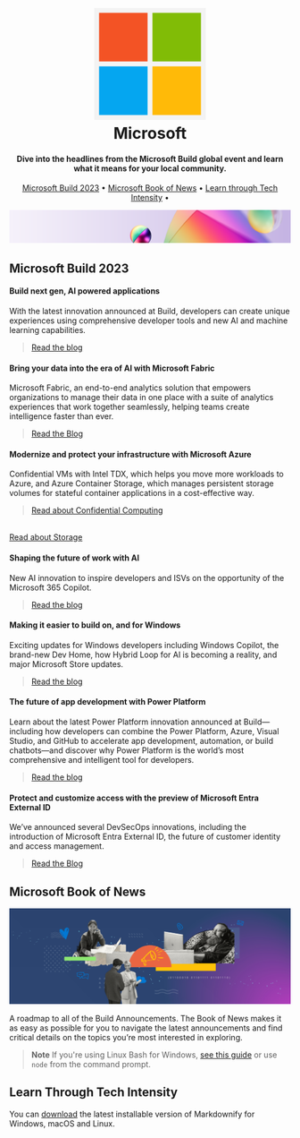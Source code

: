 <h1 align="center">
  <br>
  <img src="https://github.com/msusdev/Build-Spotlights-2023/blob/main/Microsoft_logo.svg.png" alt="Microsofty" width="200">
  <br>
  Microsoft
  <br>
</h1>

<h4 align="center">Dive into the headlines from the Microsoft Build global event and learn what it means for your local community.</h4>

<p align="center">
  <a href="#key-features">Microsoft Build 2023</a> •
  <a href="#how-to-use">Microsoft Book of News</a> •
  <a href="#download">Learn through Tech Intensity</a> •
</p>

![banner](https://github.com/msusdev/Build-Spotlights-2023/blob/main/Banner.png)

## Microsoft Build 2023 ##

<h4>
  Build next gen, AI powered applications
</h4>
<p>
  With the latest innovation announced at Build, developers can create unique experiences using comprehensive developer tools and new AI and machine learning capabilities. 
</p>
<blockquote> 
<a href="https://azure.microsoft.com/en-us/blog/build-next-generation-ai-powered-applications-on-microsoft-azure/">Read the blog</a>
</blockquote>

<h4> 
  Bring your data into the era of AI with Microsoft Fabric
</h4>
<p>
  Microsoft Fabric, an end-to-end analytics solution that empowers organizations to manage their data in one place with a suite of analytics experiences that work together seamlessly, helping teams create intelligence faster than ever. 
</p>
<blockquote>
<a href="https://azure.microsoft.com/en-us/blog/introducing-microsoft-fabric-data-analytics-for-the-era-of-ai/">Read the Blog</a>
</blockquote>

<h4>
  Modernize and protect your infrastructure with Microsoft Azure
</h4>
<p>
  Confidential VMs with Intel TDX, which helps you move more workloads to Azure, and Azure Container Storage, which manages persistent storage volumes for stateful
  container applications in a cost-effective way.
</p>
<blockquote>
<a href="https://techcommunity.microsoft.com/t5/azure-confidential-computing/new-product-and-partner-announcements-in-azure-confidential/ba-p/3827338">Read about Confidential Computing</a>
</blockquote> 
<br> 
<a href="https://techcommunity.microsoft.com/t5/azure-storage-blog/azure-container-storage-in-public-preview/ba-p/3819246"> Read about Storage</a>
</blockquote>

<h4>
  Shaping the future of work with AI
</h4>
<p>
New AI innovation to inspire developers and ISVs on the opportunity of the Microsoft 365 Copilot.
<blockquote>
<a href="https://www.microsoft.com/en-us/microsoft-365/blog/2023/05/23/empowering-every-developer-with-plugins-for-microsoft-365-copilot/">Read the blog</a>
</blockquote>
</p>

<h4>
  Making it easier to build on, and for Windows
</h4>
<p>
  Exciting updates for Windows developers including Windows Copilot, the brand-new Dev Home, how Hybrid Loop for AI is becoming a reality, and major Microsoft 
  Store updates.
</p>
<blockquote>
<a href="https://blogs.windows.com/windowsdeveloper/2023/05/23/bringing-the-power-of-ai-to-windows-11-unlocking-a-new-era-of-productivity-for-customers-and-developers-with-windows-copilot-and-dev-home/">Read the blog</a>
</blockquote>

<h4> 
  The future of app development with Power Platform  
</h4>
<p>
  Learn about the latest Power Platform innovation announced at Build—including how developers can combine the Power Platform, Azure, Visual Studio, and GitHub to 
  accelerate app development, automation, or build chatbots—and discover why Power Platform is the world’s most comprehensive and intelligent tool for developers.
<p>
<blockquote>
<a href="https://cloudblogs.microsoft.com/powerplatform/2023/05/23/the-future-of-app-development-with-microsoft-power-platform/">Read the blog</a>
</blockquote>

<h4> 
  Protect and customize access with the preview of Microsoft Entra External ID 
</h4> 
<p>
We’ve announced several DevSecOps innovations, including the introduction of Microsoft Entra External ID, the future of customer identity and access management.
</p>
<blockquote>
<a href="https://www.microsoft.com/en-us/security/blog/2023/05/23/microsoft-build-2023-announcing-new-identity-compliance-and-security-features-from-microsoft-security/">Read the Blog</a>
</blockquote>

## Microsoft Book of News ##

![BookOfNewsImage](https://github.com/msusdev/Build-Spotlights-2023/blob/main/BookOfNews-Image.jpg)

<p>A roadmap to all of the Build Announcements. The Book of News makes it as easy as possible for you to navigate the latest announcements and find critical details on the topics you’re most interested in exploring.</p>


> **Note**
> If you're using Linux Bash for Windows, [see this guide](https://www.howtogeek.com/261575/how-to-run-graphical-linux-desktop-applications-from-windows-10s-bash-shell/) or use `node` from the command prompt.


## Learn Through Tech Intensity ##

You can [download](https://github.com/amitmerchant1990/electron-markdownify/releases/tag/v1.2.0) the latest installable version of Markdownify for Windows, macOS and Linux.

